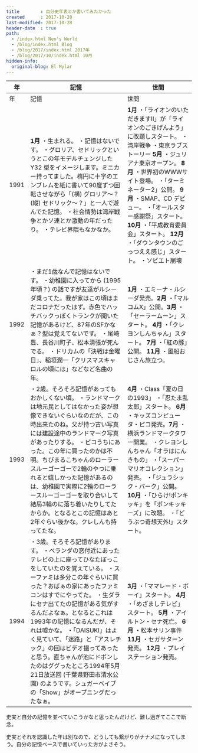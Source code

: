 ```yaml
---
title        : 自分史年表とか書いてみたかった
created      : 2017-10-28
last-modified: 2017-10-28
header-date  : true
path:
  - /index.html Neo's World
  - /blog/index.html Blog
  - /blog/2017/index.html 2017年
  - /blog/2017/10/index.html 10月
hidden-info:
  original-blog: El Mylar
---
```


| 年    | 記憶                                                                                                                                                                                                                                                                                               | 世間                                                                                                                                                                                                                              |
|------|--------------------------------------------------------------------------------------------------------------------------------------------------------------------------------------------------------------------------------------------------------------------------------------------------|---------------------------------------------------------------------------------------------------------------------------------------------------------------------------------------------------------------------------------|
| 年    | 記憶                                                                                                                                                                                                                                                                                               | 世間                                                                                                                                                                                                                              |
| 1991 | **1月** ・生まれる。 ・記憶はないです。  ・グロリア、セドリックというとこの年モデルチェンジした Y32 型をイメージします。ミニカー持ってました。楕円に十字のエンブレムを紙に書いて90度ずつ回転させながら「(横) グロリア～？ (縦) セドリック～？」と一人で遊んでた記憶。 ・社会情勢は湾岸戦争とかソ連とか激動の年だったり。 ・テレビ界隈もなかなか。                                                                                                            | **1月** ・「ライオンのいただきますⅡ」が「ライオンのごきげんよう」に改題しスタート。 ・湾岸戦争 ・東京ラブストーリー **5月** ・ジュリアナ東京オープン。 **8月** ・世界初のWWWサイト登場。 ・「ターミネーター2」公開。 **9月** ・SMAP、CD デビュー。 ・「オールスター感謝祭」スタート。 **10月** ・「平成教育委員会」スタート。 **12月** ・「ダウンタウンのごっつええ感じ」スタート。 ・ソビエト崩壊 |
| 1992 | ・まだ1歳なんで記憶はないです。  ・幼稚園に入ってから (1995年頃？) の話ですが友達がルシーダ乗ってた。我が家はこの頃はまだコロナだったはず。赤色でハッチバックっぽくトランクが開いた記憶があるけど、87年のSFかなぁ？型は覚えてないです。 ・尾崎豊、長谷川町子、松本清張が死んでる。 ・ドリカムの「決戦は金曜日」、稲垣潤一「クリスマスキャロルの頃には」などなど名曲の年。                                                                                                    | **1月** ・エミーナ・ルシーダ発売。**2月** ・「マルコムX」公開。**3月** ・「セーラームーン」スタート。 **4月** ・「クレヨンしんちゃん」スタート。 **7月** ・「紅の豚」公開。 **11月** ・風船おじさん旅立つ。                                                                                                    |
| 1993 | ・2歳。そろそろ記憶があってもおかしくない頃。  ・ランドマークは地元民としてはなかった姿が想像できないぐらいなのだが、この時出来たのね。父が持つ古い写真には建設途中のランドマーク写真があったりする。 ・ピコうちにあった。この年に買ったのかは不明。ちびまるこちゃんのローラースルーゴーゴーで2輪のやつに乗れると嬉しかった記憶があるのは、幼稚園で実際に2輪のローラースルーゴーゴーを取り合いして結局3輪のに落ち着いたりしてたからか。となるとこの記憶はあと2年ぐらい後かな。クレしんも持ってたな。                                           | **4月** ・Class「夏の日の1993」 ・「忍たま乱太郎」スタート。 **6月** ・キッズコンピュータ・ピコ発売。**7月** ・横浜ランドマークタワー開業。 ・クレヨンしんちゃん「オラはにんきもの」 ・「スーパーマリオコレクション」発売。 ・「ジュラシック・パーク」公開。 **10月** ・「ひらけ!ポンキッキ」を「ポンキッキーズ」に改題。 ・「どうぶつ奇想天外!」スタート。                        |
| 1994 | ・3歳。そろそろ記憶があります。  ・ベランダの窓付近にあったテレビの上に座ってひなたぼっこをしていたのを覚えている。 ・スーファミは多分この年ぐらいに買った？おばぁの家にあったファミコンはすでにやってた。 ・生ダラにセナ出てたの記憶がある気がするんだよなぁ。となるとこれは1993年の記憶になるんだが、それは嘘かな。 ・「DAISUKI」はよく見ていて、「迷路」と「アスレチック」の回はビデオ撮ってあったと思う。直ちゃんが池にドボンしたのはググったところ1994年5月21日放送回 (千葉県野田市清水公園) のようです。シュガーベイブの「Show」がオープニングだったなぁ。 | **3月** ・「ママレード・ボーイ」スタート。 **4月** ・「めざましテレビ」スタート。 **5月** ・アイルトン・セナ死亡。 **6月** ・松本サリン事件 **11月** ・セガサターン発売。 **12月** ・プレイステーション発売。                                                                                                    |

史実と自分の記憶を並べていこうかなと思ったんだけど、難し過ぎてここで断念。

史実とそれを認識した年は別なので、どうしても繋がりがナナメになってしまう。自分の記憶ベースで書いていった方がよさそう。

